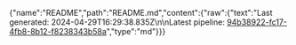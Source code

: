 {"name":"README","path":"README.md","content":{"raw":{"text":"Last generated: 2024-04-29T16:29:38.835Z\n\nLatest pipeline: [94b38922-fc17-4fb8-8b12-f8238343b58a](/pipeline/94b38922-fc17-4fb8-8b12-f8238343b58a)","type":"md"}}}